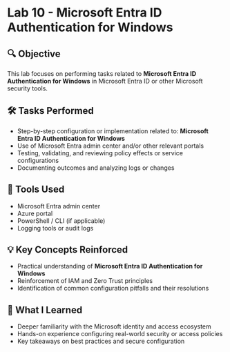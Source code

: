 # Lab 10 - Microsoft Entra ID Authentication for Windows

## 🔍 Objective
This lab focuses on performing tasks related to **Microsoft Entra ID Authentication for Windows** in Microsoft Entra ID or other Microsoft security tools.

## 🛠️ Tasks Performed
- Step-by-step configuration or implementation related to: **Microsoft Entra ID Authentication for Windows**
- Use of Microsoft Entra admin center and/or other relevant portals
- Testing, validating, and reviewing policy effects or service configurations
- Documenting outcomes and analyzing logs or changes

## 🧪 Tools Used
- Microsoft Entra admin center
- Azure portal
- PowerShell / CLI (if applicable)
- Logging tools or audit logs

## 💡 Key Concepts Reinforced
- Practical understanding of **Microsoft Entra ID Authentication for Windows**
- Reinforcement of IAM and Zero Trust principles
- Identification of common configuration pitfalls and their resolutions

## 🧠 What I Learned
- Deeper familiarity with the Microsoft identity and access ecosystem
- Hands-on experience configuring real-world security or access policies
- Key takeaways on best practices and secure configuration

